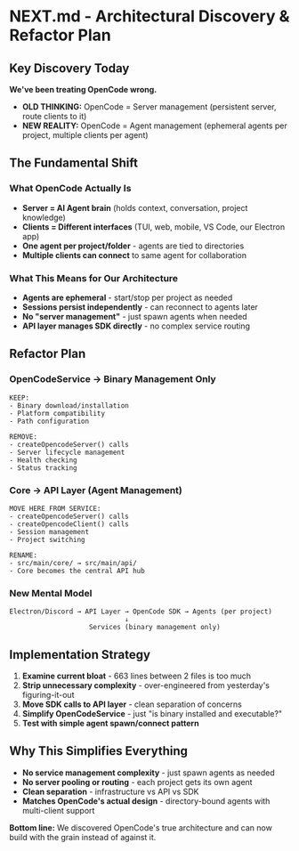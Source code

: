 # NEXT.md - Architectural Discovery & Refactor Plan

## Key Discovery Today

**We've been treating OpenCode wrong.** 

- **OLD THINKING:** OpenCode = Server management (persistent server, route clients to it)
- **NEW REALITY:** OpenCode = Agent management (ephemeral agents per project, multiple clients per agent)

## The Fundamental Shift

### What OpenCode Actually Is
- **Server = AI Agent brain** (holds context, conversation, project knowledge)  
- **Clients = Different interfaces** (TUI, web, mobile, VS Code, our Electron app)
- **One agent per project/folder** - agents are tied to directories
- **Multiple clients can connect** to same agent for collaboration

### What This Means for Our Architecture
- **Agents are ephemeral** - start/stop per project as needed
- **Sessions persist independently** - can reconnect to agents later
- **No "server management"** - just spawn agents when needed
- **API layer manages SDK directly** - no complex service routing

## Refactor Plan

### OpenCodeService → Binary Management Only
```
KEEP:
- Binary download/installation  
- Platform compatibility
- Path configuration

REMOVE:
- createOpencodeServer() calls
- Server lifecycle management  
- Health checking
- Status tracking
```

### Core → API Layer (Agent Management)
```
MOVE HERE FROM SERVICE:
- createOpencodeServer() calls
- createOpencodeClient() calls
- Session management
- Project switching

RENAME:
- src/main/core/ → src/main/api/
- Core becomes the central API hub
```

### New Mental Model
```
Electron/Discord → API Layer → OpenCode SDK → Agents (per project)
                             ↓
                    Services (binary management only)
```

## Implementation Strategy

1. **Examine current bloat** - 663 lines between 2 files is too much
2. **Strip unnecessary complexity** - over-engineered from yesterday's figuring-it-out
3. **Move SDK calls to API layer** - clean separation of concerns  
4. **Simplify OpenCodeService** - just "is binary installed and executable?"
5. **Test with simple agent spawn/connect pattern**

## Why This Simplifies Everything

- **No service management complexity** - just spawn agents as needed
- **No server pooling or routing** - each project gets its own agent  
- **Clean separation** - infrastructure vs API vs SDK
- **Matches OpenCode's actual design** - directory-bound agents with multi-client support

**Bottom line:** We discovered OpenCode's true architecture and can now build with the grain instead of against it.